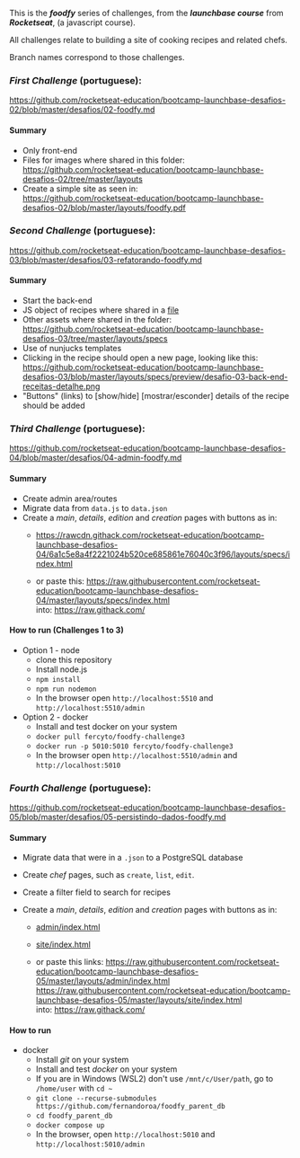 This is the ***foodfy*** series of challenges, from the ***launchbase course*** from ***Rocketseat***, (a javascript course).  

All challenges relate to building a site of cooking recipes and related chefs.

Branch names correspond to those challenges.

### ***First Challenge*** (portuguese):

https://github.com/rocketseat-education/bootcamp-launchbase-desafios-02/blob/master/desafios/02-foodfy.md

#### Summary

* Only front-end
* Files for images where shared in this folder:  
https://github.com/rocketseat-education/bootcamp-launchbase-desafios-02/tree/master/layouts
* Create a simple site as seen in:  
https://github.com/rocketseat-education/bootcamp-launchbase-desafios-02/blob/master/layouts/foodfy.pdf

### ***Second Challenge*** (portuguese):

https://github.com/rocketseat-education/bootcamp-launchbase-desafios-03/blob/master/desafios/03-refatorando-foodfy.md
#### Summary

* Start the back-end
* JS object of recipes where shared in a [file](https://github.com/rocketseat-education/bootcamp-launchbase-desafios-03/blob/master/assets/data.js)
* Other assets where shared in the folder:  
https://github.com/rocketseat-education/bootcamp-launchbase-desafios-03/tree/master/layouts/specs
* Use of nunjucks templates
* Clicking in the recipe should open a new page, looking like this:  
https://github.com/rocketseat-education/bootcamp-launchbase-desafios-03/blob/master/layouts/specs/preview/desafio-03-back-end-receitas-detalhe.png
* "Buttons" (links) to [show/hide] [mostrar/esconder] details of the recipe should be added

### ***Third Challenge*** (portuguese):

https://github.com/rocketseat-education/bootcamp-launchbase-desafios-04/blob/master/desafios/04-admin-foodfy.md

#### Summary

* Create admin area/routes
* Migrate data from `data.js` to `data.json`
* Create a *main*, *details*, *edition* and *creation* pages with buttons as in:  
  * https://rawcdn.githack.com/rocketseat-education/bootcamp-launchbase-desafios-04/6a1c5e8a4f2221024b520ce685861e76040c3f96/layouts/specs/index.html  

  * or paste this:
https://raw.githubusercontent.com/rocketseat-education/bootcamp-launchbase-desafios-04/master/layouts/specs/index.html  
into: https://raw.githack.com/

#### How to run (Challenges 1 to 3)

- Option 1 - node
  * clone this repository
  * Install node.js
  * `npm install`
  * `npm run nodemon`
  * In the browser open `http://localhost:5510` and `http://localhost:5510/admin`  
- Option 2 - docker
  * Install and test docker on your system
  * `docker pull fercyto/foodfy-challenge3`
  * `docker run -p 5010:5010 fercyto/foodfy-challenge3`
  * In the browser open `http://localhost:5510/admin` and `http://localhost:5010`  

### ***Fourth Challenge*** (portuguese):

https://github.com/rocketseat-education/bootcamp-launchbase-desafios-05/blob/master/desafios/05-persistindo-dados-foodfy.md

#### Summary

* Migrate data that were in a `.json` to a PostgreSQL database
* Create *chef* pages, such as `create`, `list`, `edit`.
* Create a filter field to search for recipes

* Create a *main*, *details*, *edition* and *creation* pages with buttons as in:    
  * [admin/index.html](https://rawcdn.githack.com/rocketseat-education/bootcamp-launchbase-desafios-05/0e2651f64b0e06c8c23e3b86b10cfda55c6bfbd4/layouts/admin/index.html)
  * [site/index.html](https://rawcdn.githack.com/rocketseat-education/bootcamp-launchbase-desafios-05/0e2651f64b0e06c8c23e3b86b10cfda55c6bfbd4/layouts/site/index.html)
  
  * or paste this links:
  https://raw.githubusercontent.com/rocketseat-education/bootcamp-launchbase-desafios-05/master/layouts/admin/index.html  
  https://raw.githubusercontent.com/rocketseat-education/bootcamp-launchbase-desafios-05/master/layouts/site/index.html  
  into: https://raw.githack.com/

#### How to run 

- docker
  * Install *git* on your system
  * Install and test *docker* on your system
  * If you are in Windows (WSL2) don't use `/mnt/c/User/path`, go to `/home/user` with `cd ~`
  * `git clone --recurse-submodules https://github.com/fernandoroa/foodfy_parent_db`
  * `cd foodfy_parent_db`
  * `docker compose up`
  * In the browser, open `http://localhost:5010` and `http://localhost:5010/admin`
